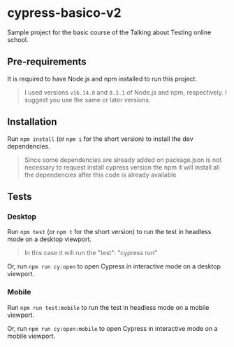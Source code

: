 # cypress-basico-v2

Sample project for the basic course of the Talking about Testing online school.

## Pre-requirements

It is required to have Node.js and npm installed to run this project.

> I used versions `v16.14.0` and `8.3.1` of Node.js and npm, respectively. I suggest you use the same or later versions.

## Installation

Run `npm install` (or `npm i` for the short version) to install the dev dependencies.
 > Since some dependencies are already added on package.json is not necessary to request install cypress version the npm it will install all the dependencies after this code is already available 

## Tests

### Desktop

Run `npm test` (or `npm t` for the short version) to run the test in headless mode on a desktop viewport.
> In this case it will run the "test": "cypress run"

Or, run `npm run cy:open` to open Cypress in interactive mode on a desktop viewport.

### Mobile

Run `npm run test:mobile` to run the test in headless mode on a mobile viewport.

Or, run `npm run cy:open:mobile` to open Cypress in interactive mode on a mobile viewport.